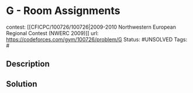 # G - Room Assignments

contest: [[CFICPC/100726/100726|2009-2010 Northwestern European Regional Contest (NWERC 2009)]]
url: https://codeforces.com/gym/100726/problem/G
Status: #UNSOLVED
Tags: #

## Description

## Solution

